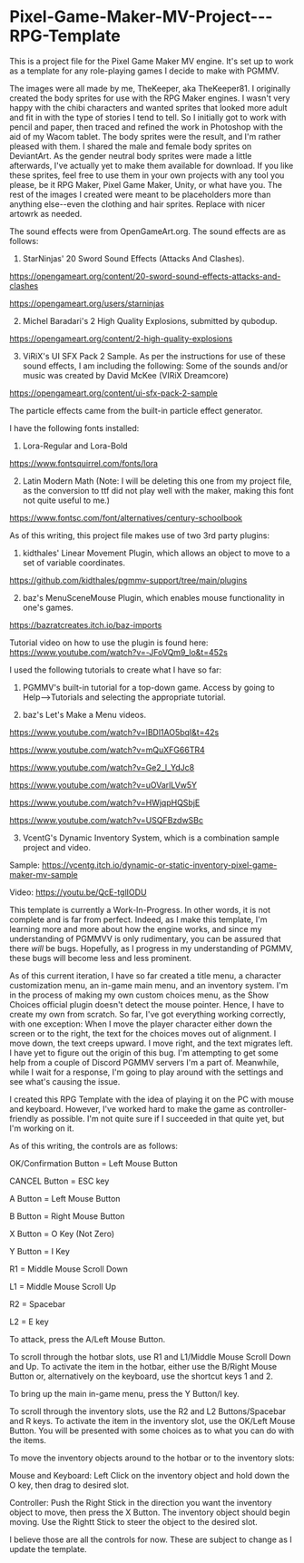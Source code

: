 # Pixel-Game-Maker-MV-Project---RPG-Template
This is a project file for the Pixel Game Maker MV engine. It's set up to work as a template for any role-playing games I decide to make with PGMMV.

The images were all made by me, TheKeeper, aka TheKeeper81. I originally created the body sprites for use with the RPG Maker engines. I wasn't very happy with the chibi characters and wanted sprites that looked more adult and fit in with the type of stories I tend to tell. So I initially got to work with pencil and paper, then traced and refined the work in Photoshop with the aid of my Wacom tablet. The body sprites were the result, and I'm rather pleased with them. I shared the male and female body sprites on DeviantArt. As the gender neutral body sprites were made a little afterwards, I've actually yet to make them available for download. If you like these sprites, feel free to use them in your own projects with any tool you please, be it RPG Maker, Pixel Game Maker, Unity, or what have you. The rest of the images I created were meant to be placeholders more than anything else--even the clothing and hair sprites. Replace with nicer artowrk as needed.

The sound effects were from OpenGameArt.org. The sound effects are as follows:

1) StarNinjas' 20 Sword Sound Effects (Attacks And Clashes).

https://opengameart.org/content/20-sword-sound-effects-attacks-and-clashes

https://opengameart.org/users/starninjas

2) Michel Baradari's 2 High Quality Explosions, submitted by qubodup.

https://opengameart.org/content/2-high-quality-explosions

3) ViRiX's UI SFX Pack 2 Sample. As per the instructions for use of these sound effects, I am including the following: Some of the sounds and/or music was created by David McKee (VIRiX Dreamcore)

https://opengameart.org/content/ui-sfx-pack-2-sample

The particle effects came from the built-in particle effect generator.

I have the following fonts installed:

1) Lora-Regular and Lora-Bold

https://www.fontsquirrel.com/fonts/lora

2) Latin Modern Math (Note: I will be deleting this one from my project file, as the conversion to ttf did not play well with the maker, making this font not quite useful to me.)

https://www.fontsc.com/font/alternatives/century-schoolbook

As of this writing, this project file makes use of two 3rd party plugins:

1) kidthales' Linear Movement Plugin, which allows an object to move to a set of variable coordinates.

https://github.com/kidthales/pgmmv-support/tree/main/plugins

2) baz's MenuSceneMouse Plugin, which enables mouse functionality in one's games.

https://bazratcreates.itch.io/baz-imports

Tutorial video on how to use the plugin is found here: https://www.youtube.com/watch?v=-JFoVQm9_lo&t=452s

I used the following tutorials to create what I have so far:

1) PGMMV's built-in tutorial for a top-down game. Access by going to Help-->Tutorials and selecting the appropriate tutorial.

2) baz's Let's Make a Menu videos.

https://www.youtube.com/watch?v=lBDl1AO5bqI&t=42s

https://www.youtube.com/watch?v=mQuXFG66TR4

https://www.youtube.com/watch?v=Ge2_l_YdJc8

https://www.youtube.com/watch?v=uOVarlLVw5Y

https://www.youtube.com/watch?v=HWjqpHQSbjE

https://www.youtube.com/watch?v=USQFBzdwSBc

3) VcentG's Dynamic Inventory System, which is a combination sample project and video.

Sample: https://vcentg.itch.io/dynamic-or-static-inventory-pixel-game-maker-mv-sample

Video: https://youtu.be/QcE-tglIODU

This template is currently a Work-In-Progress. In other words, it is not complete and is far from perfect. Indeed, as I make this template, I'm learning more and more about how the engine works, and since my understanding of PGMMVV is only rudimentary, you can be assured that there *will* be bugs. Hopefully, as I progress in my understanding of PGMMV, these bugs will become less and less prominent.

As of this current iteration, I have so far created a title menu, a character customization menu, an in-game main menu, and an inventory system. I'm in the process of making my own custom choices menu, as the Show Choices official plugin doesn't detect the mouse pointer. Hence, I have to create my own from scratch. So far, I've got everything working correctly, with one exception: When I move the player character either down the screen or to the right, the text for the choices moves out of alignment. I move down, the text creeps upward. I move right, and the text migrates left. I have yet to figure out the origin of this bug. I'm attempting to get some help from a couple of Discord PGMMV servers I'm a part of. Meanwhile, while I wait for a response, I'm going to play around with the settings and see what's causing the issue.

I created this RPG Template with the idea of playing it on the PC with mouse and keyboard. However, I've worked hard to make the game as controller-friendly as possible. I'm not quite sure if I succeeded in that quite yet, but I'm working on it.

As of this writing, the controls are as follows:

OK/Confirmation Button = Left Mouse Button

CANCEL Button = ESC key

A Button = Left Mouse Button

B Button = Right Mouse Button

X Button = O Key (Not Zero)

Y Button = I Key

R1 = Middle Mouse Scroll Down

L1 = Middle Mouse Scroll Up

R2 = Spacebar

L2 = E key

To attack, press the A/Left Mouse Button.

To scroll through the hotbar slots, use R1 and L1/Middle Mouse Scroll Down and Up. To activate the item in the hotbar, either use the B/Right Mouse Button or, alternatively on the keyboard, use the shortcut keys 1 and 2.

To bring up the main in-game menu, press the Y Button/I key.

To scroll through the inventory slots, use the R2 and L2 Buttons/Spacebar and R keys. To activate the item in the inventory slot, use the OK/Left Mouse Button. You will be presented with some choices as to what you can do with the items.

To move the inventory objects around to the hotbar or to the inventory slots:

Mouse and Keyboard: Left Click on the inventory object and hold down the O key, then drag to desired slot.

Controller: Push the Right Stick in the direction you want the inventory object to move, then press the X Button. The inventory object should begin moving. Use the Rightt Stick to steer the object to the desired slot.

I believe those are all the controls for now. These are subject to change as I update the template.

